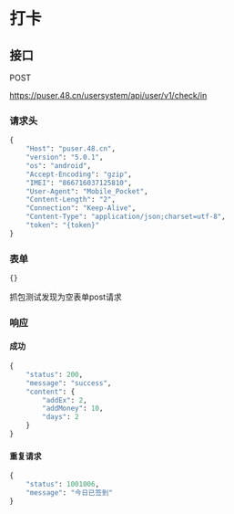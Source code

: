# 打卡

## 接口

POST

https://puser.48.cn/usersystem/api/user/v1/check/in

### 请求头

```python
{
    "Host": "puser.48.cn",
    "version": "5.0.1",
    "os": "android",
    "Accept-Encoding": "gzip",
    "IMEI": "866716037125810",
    "User-Agent": "Mobile_Pocket",
    "Content-Length": "2",
    "Connection": "Keep-Alive",
    "Content-Type": "application/json;charset=utf-8",
    "token": "{token}"
}
```

### 表单

```python
{}
```

抓包测试发现为空表单post请求

### 响应

#### 成功

```python
{
    "status": 200,
    "message": "success",
    "content": {
        "addEx": 2,
        "addMoney": 10,
        "days": 2
    }
}
```

#### 重复请求

```python
{
    "status": 1001006,
    "message": "今日已签到"
}
```
